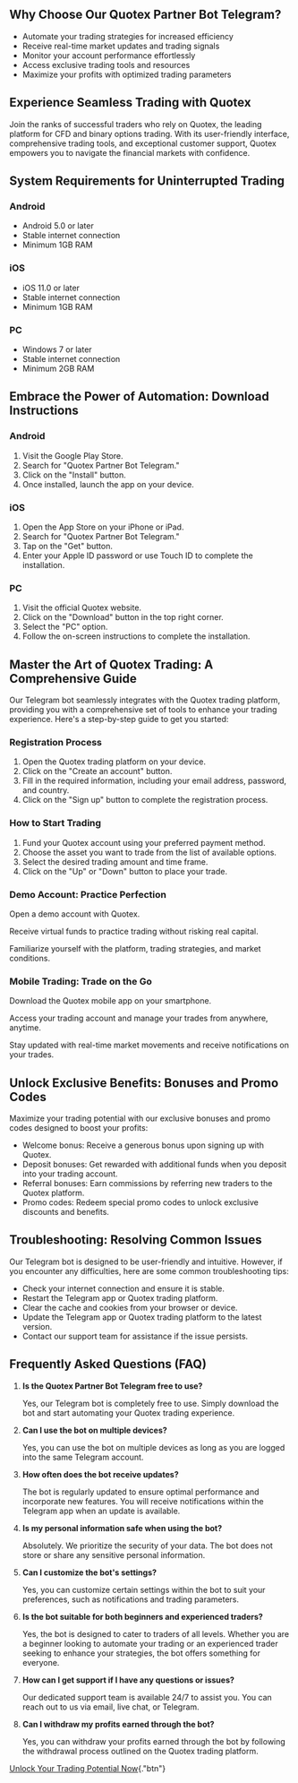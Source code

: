 ## Why Choose Our Quotex Partner Bot Telegram?

-   Automate your trading strategies for increased efficiency
-   Receive real-time market updates and trading signals
-   Monitor your account performance effortlessly
-   Access exclusive trading tools and resources
-   Maximize your profits with optimized trading parameters

## Experience Seamless Trading with Quotex

Join the ranks of successful traders who rely on Quotex, the leading
platform for CFD and binary options trading. With its user-friendly
interface, comprehensive trading tools, and exceptional customer
support, Quotex empowers you to navigate the financial markets with
confidence.

## System Requirements for Uninterrupted Trading

### Android

-   Android 5.0 or later
-   Stable internet connection
-   Minimum 1GB RAM

### iOS

-   iOS 11.0 or later
-   Stable internet connection
-   Minimum 1GB RAM

### PC

-   Windows 7 or later
-   Stable internet connection
-   Minimum 2GB RAM

## Embrace the Power of Automation: Download Instructions

### Android

1.  Visit the Google Play Store.
2.  Search for "Quotex Partner Bot Telegram."
3.  Click on the "Install" button.
4.  Once installed, launch the app on your device.

### iOS

1.  Open the App Store on your iPhone or iPad.
2.  Search for "Quotex Partner Bot Telegram."
3.  Tap on the "Get" button.
4.  Enter your Apple ID password or use Touch ID to complete the
    installation.

### PC

1.  Visit the official Quotex website.
2.  Click on the "Download" button in the top right corner.
3.  Select the "PC" option.
4.  Follow the on-screen instructions to complete the installation.

## Master the Art of Quotex Trading: A Comprehensive Guide

Our Telegram bot seamlessly integrates with the Quotex trading platform,
providing you with a comprehensive set of tools to enhance your trading
experience. Here\'s a step-by-step guide to get you started:

### Registration Process

1.  Open the Quotex trading platform on your device.
2.  Click on the "Create an account" button.
3.  Fill in the required information, including your email address,
    password, and country.
4.  Click on the "Sign up" button to complete the registration
    process.

### How to Start Trading

1.  Fund your Quotex account using your preferred payment method.
2.  Choose the asset you want to trade from the list of available
    options.
3.  Select the desired trading amount and time frame.
4.  Click on the "Up" or "Down" button to place your trade.

### Demo Account: Practice Perfection

Open a demo account with Quotex.

Receive virtual funds to practice trading without risking real capital.

Familiarize yourself with the platform, trading strategies, and market
conditions.

### Mobile Trading: Trade on the Go

Download the Quotex mobile app on your smartphone.

Access your trading account and manage your trades from anywhere,
anytime.

Stay updated with real-time market movements and receive notifications
on your trades.

## Unlock Exclusive Benefits: Bonuses and Promo Codes

Maximize your trading potential with our exclusive bonuses and promo
codes designed to boost your profits:

-   Welcome bonus: Receive a generous bonus upon signing up with Quotex.
-   Deposit bonuses: Get rewarded with additional funds when you deposit
    into your trading account.
-   Referral bonuses: Earn commissions by referring new traders to the
    Quotex platform.
-   Promo codes: Redeem special promo codes to unlock exclusive
    discounts and benefits.

## Troubleshooting: Resolving Common Issues

Our Telegram bot is designed to be user-friendly and intuitive. However,
if you encounter any difficulties, here are some common troubleshooting
tips:

-   Check your internet connection and ensure it is stable.
-   Restart the Telegram app or Quotex trading platform.
-   Clear the cache and cookies from your browser or device.
-   Update the Telegram app or Quotex trading platform to the latest
    version.
-   Contact our support team for assistance if the issue persists.

## Frequently Asked Questions (FAQ)

1.  **Is the Quotex Partner Bot Telegram free to use?**

    Yes, our Telegram bot is completely free to use. Simply download the
    bot and start automating your Quotex trading experience.

2.  **Can I use the bot on multiple devices?**

    Yes, you can use the bot on multiple devices as long as you are
    logged into the same Telegram account.

3.  **How often does the bot receive updates?**

    The bot is regularly updated to ensure optimal performance and
    incorporate new features. You will receive notifications within the
    Telegram app when an update is available.

4.  **Is my personal information safe when using the bot?**

    Absolutely. We prioritize the security of your data. The bot does
    not store or share any sensitive personal information.

5.  **Can I customize the bot\'s settings?**

    Yes, you can customize certain settings within the bot to suit your
    preferences, such as notifications and trading parameters.

6.  **Is the bot suitable for both beginners and experienced traders?**

    Yes, the bot is designed to cater to traders of all levels. Whether
    you are a beginner looking to automate your trading or an
    experienced trader seeking to enhance your strategies, the bot
    offers something for everyone.

7.  **How can I get support if I have any questions or issues?**

    Our dedicated support team is available 24/7 to assist you. You can
    reach out to us via email, live chat, or Telegram.

8.  **Can I withdraw my profits earned through the bot?**

    Yes, you can withdraw your profits earned through the bot by
    following the withdrawal process outlined on the Quotex trading
    platform.

[Unlock Your Trading Potential
Now](\%22https://traff.sbs/brokerqxlid\%22){."btn"}

